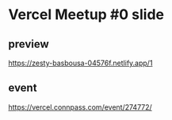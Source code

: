 # Vercel Meetup #0 slide

## preview

https://zesty-basbousa-04576f.netlify.app/1

## event

https://vercel.connpass.com/event/274772/
